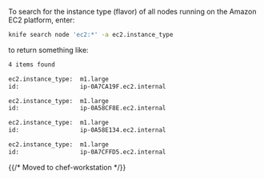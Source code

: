 To search for the instance type (flavor) of all nodes running on the
Amazon EC2 platform, enter:

```bash
knife search node 'ec2:*' -a ec2.instance_type
```

to return something like:

```bash
4 items found

ec2.instance_type:  m1.large
id:                 ip-0A7CA19F.ec2.internal

ec2.instance_type:  m1.large
id:                 ip-0A58CF8E.ec2.internal

ec2.instance_type:  m1.large
id:                 ip-0A58E134.ec2.internal

ec2.instance_type:  m1.large
id:                 ip-0A7CFFD5.ec2.internal
```

{{/* Moved to chef-workstation */}}
